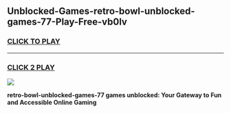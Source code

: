 
## Unblocked-Games-retro-bowl-unblocked-games-77-Play-Free-vb0lv
<h3>
<a href="https://premium76.site?title=retro-bowl-unblocked-games-77&ref=23A">CLICK TO PLAY</a></h3>
<hr>

<h3>
<a href="https://premium76.site?title=retro-bowl-unblocked-games-77&ref=23A">CLICK 2 PLAY</a>
  
</h3>

<a href="https://premium76.site?title=retro-bowl-unblocked-games-77&ref=23A"><img src="https://clearcache.store/games.png"></a>


**retro-bowl-unblocked-games-77 games unblocked: Your Gateway to Fun and Accessible Online Gaming**
